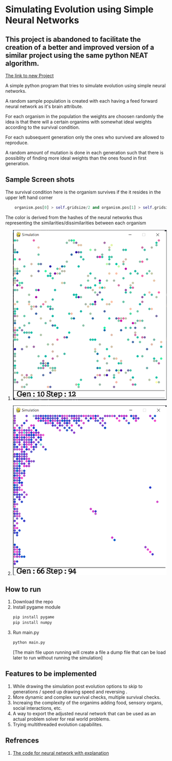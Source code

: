 # Simulating Evolution using Simple Neural Networks

## This project is abandoned to facilitate the creation of a better and improved version of a similar project using the same python NEAT algorithm.

[The link to new Project](https://github.com/AyushBobale/NeuroEvolutionUsingNEAT)

A simple python program that tries to simulate evolution using simple neural networks.

A random sample population is created with each having a feed forward neural network as it's brain attribute.

For each organism in the population the weights are choosen randomly the idea is that there will a certain organims with somewhat ideal weights according to the survival condition.

For each subsequent generation only the ones who survived are allowed to reproduce.

A random amount of mutation is done in each generation such that there is possiblity of finding more ideal weights than the ones found in first generation.

## Sample Screen shots

The survival condition here is the organism survives if the it resides in the upper left hand corner

```python
    organism.pos[0] > self.gridsize/2 and organism.pos[1] > self.gridsize/2
```

The color is derived from the hashes of the neural networks thus representing the similarities/dissimilarities between each organism

1. ![Initial generation](https://github.com/AyushBobale/Neuro-Evolution/blob/main/images/initialgen.png?raw=true)

2. ![Later generation](https://github.com/AyushBobale/Neuro-Evolution/blob/main/images/latergen.png?raw=true)

## How to run

1. Download the repo
2. Install pygame module
   ```bash
   pip install pygame
   pip install numpy
   ```
3. Run main.py
   ```bash
   python main.py
   ```
   [The main file upon running will create a file a dump file that can be load later to run without running the simulation]

## Features to be implemented

1. While drawing the simulation post evolution options to skip to generations / speed up drawing speed and reversing .
2. More dynamic and complex survival checks, multiple survival checks.
3. Increaing the complexity of the organims adding food, sensory organs, social interactions, etc.
4. A way to export the adjusted neural network that can be used as an actual problem solver for real world problems.
5. Trying multithreaded evolution capabilites.

## Refrences

1. [The code for neural network with explanation](https://machinelearningmastery.com/implement-backpropagation-algorithm-scratch-python/)
